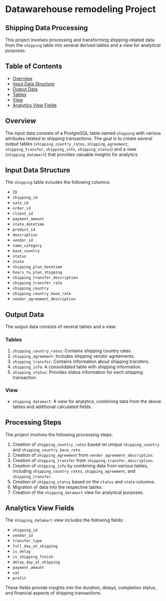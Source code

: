 # Datawarehouse remodeling Project
## Shipping Data Processing

This project involves processing and transforming shipping-related data from the `shipping` table into several derived tables and a view for analytical purposes.

## Table of Contents
- [Overview](#overview)
- [Input Data Structure](#input-data-structure)
- [Output Data](#output-data)
- [Tables](#tables)
- [View](#view)
- [Analytics View Fields](#analytics-view-fields)

## Overview

The input data consists of a PostgreSQL table named `shipping` with various attributes related to shipping transactions. The goal is to create several output tables (`shipping_country_rates`, `shipping_agreement`, `shipping_transfer`, `shipping_info`, `shipping_status`) and a view (`shipping_datamart`) that provides valuable insights for analytics.

## Input Data Structure

The `shipping` table includes the following columns:
- `ID`
- `shipping_id`
- `sale_id`
- `order_id`
- `client_id`
- `payment_amount`
- `state_datetime`
- `product_id`
- `description`
- `vendor_id`
- `name_category`
- `base_country`
- `status`
- `state`
- `shipping_plan_datetime`
- `hours_to_plan_shipping`
- `shipping_transfer_description`
- `shipping_transfer_rate`
- `shipping_country`
- `shipping_country_base_rate`
- `vendor_agreement_description`

## Output Data

The output data consists of several tables and a view:

### Tables
1. `shipping_country_rates`: Contains shipping country rates.
2. `shipping_agreement`: Includes shipping vendor agreements.
3. `shipping_transfer`: Contains information about shipping transfers.
4. `shipping_info`: A consolidated table with shipping information.
5. `shipping_status`: Provides status information for each shipping transaction.

### View
- `shipping_datamart`: A view for analytics, combining data from the above tables and additional calculated fields.

## Processing Steps

The project involves the following processing steps:
1. Creation of `shipping_country_rates` based on unique `shipping_country` and `shipping_country_base_rate`.
2. Creation of `shipping_agreement` from `vendor_agreement_description`.
3. Creation of `shipping_transfer` from `shipping_transfer_description`.
4. Creation of `shipping_info` by combining data from various tables, including `shipping_country_rates`, `shipping_agreement`, and `shipping_transfer`.
5. Creation of `shipping_status` based on the `status` and `state` columns.
6. Migration of data into the respective tables.
7. Creation of the `shipping_datamart` view for analytical purposes.

## Analytics View Fields

The `shipping_datamart` view includes the following fields:
- `shipping_id`
- `vendor_id`
- `transfer_type`
- `full_day_at_shipping`
- `is_delay`
- `is_shipping_finish`
- `delay_day_at_shipping`
- `payment_amount`
- `vat`
- `profit`

These fields provide insights into the duration, delays, completion status, and financial aspects of shipping transactions.
